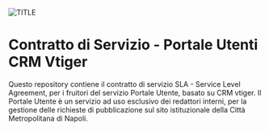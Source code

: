 ![TITLE](http://www.cittametropolitana.na.it/ProvinciaVicina-theme/img/logo_citta_napoli_large.png)

# Contratto di Servizio - Portale Utenti CRM Vtiger

Questo repository contiene il contratto di servizio SLA - Service Level Agreement, per i fruitori del servizio Portale Utente, basato su CRM vtiger. Il Portale Utente è un servizio ad uso esclusivo dei redattori interni, per la gestione delle richieste di pubblicazione sul sito istituzionale della Città Metropolitana di Napoli.

